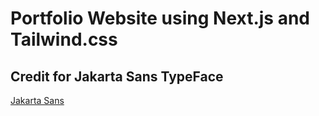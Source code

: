 # Portfolio Website using Next.js and Tailwind.css




## Credit for Jakarta Sans TypeFace
[Jakarta Sans](https://tokotype.github.io/plusjakarta-sans/)

